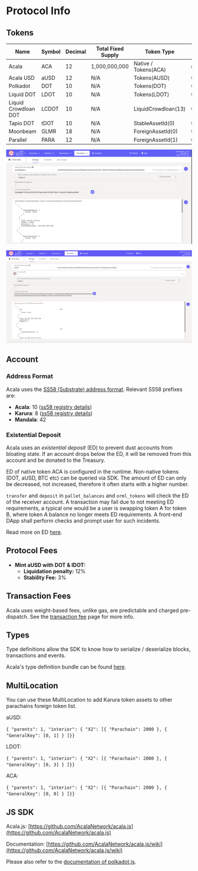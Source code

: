 # Protocol Info

## Tokens

| Name                 | Symbol | Decimal | Total Fixed Supply | Token Type           | Check Balance     | Total issuance         |
| -------------------- | ------ | ------- | ------------------ | -------------------- | ----------------- | ---------------------- |
| Acala                | ACA    | 12      | 1,000,000,000      | Native / Tokens(ACA) | `system.account`  |                        |
| Acala USD            | aUSD   | 12      | N/A                | Tokens(AUSD)         | `tokens.accounts` | `tokens.totalIssuance` |
| Polkadot             | DOT    | 10      | N/A                | Tokens(DOT)          | `tokens.accounts` | `tokens.totalIssuance` |
| Liquid DOT           | LDOT   | 10      | N/A                | Tokens(LDOT)         | `tokens.accounts` | `tokens.totalIssuance` |
| Liquid Crowdloan DOT | LCDOT  | 10      | N/A                |  LiquidCrowdloan(13) | `tokens.accounts` | `tokens.totalIssuance` |
| Tapio DOT            | tDOT   | 10      | N/A                | StableAssetId(0)     | `tokens.accounts` | `tokens.totalIssuance` |
| Moonbeam             | GLMR   | 18      | N/A                | ForeignAssetId(0)    | `tokens.accounts` | `tokens.totalIssuance` |
| Parallel             | PARA   | 12      | N/A                | ForeignAssetId(1)    | `tokens.accounts` | `tokens.totalIssuance` |

![](asset-registry-query.png)

![](<../../../.gitbook/assets/Screen Shot 2022-02-15 at 3.22.19 PM.png>)

## Account

### Address Format

Acala uses the [SS58 (Substrate) address format](https://github.com/paritytech/substrate/wiki/External-Address-Format-\(SS58\)). Relevant SS58 prefixes are:

* **Acala**: 10 ([ss58 registry details](https://github.com/paritytech/substrate/blob/df4a58833a650cf37fc97764bf6c9314435e3cb2/ss58-registry.json#L103-L111))
* **Karura**: 8 ([ss58 registry details](https://github.com/paritytech/substrate/blob/df4a58833a650cf37fc97764bf6c9314435e3cb2/ss58-registry.json#L85-L92))
* **Mandala**: 42

### Existential Deposit

Acala uses an _existential deposit_ (ED) to prevent dust accounts from bloating state. If an account drops below the ED, it will be removed from this account and be donated to the Treasury.

ED of native token ACA is configured in the runtime. Non-native tokens (DOT, aUSD, BTC etc) can be queried via SDK. The amount of ED can only be decreased, not increased, therefore it often starts with a higher number.

`transfer` and `deposit` in `pallet_balances` and `orml_tokens` will check the ED of the receiver account. A transaction may fail due to not meeting ED requirements, a typical one would be a user is swapping token A for token B, where token A balance no longer meets ED requirements. A front-end DApp shall perform checks and prompt user for such incidents.

Read more on ED [here](../../../acala/get-started/acala-account/#existential-deposit).

## Protocol Fees

* **Mint aUSD with DOT & lDOT:**
  * **Liquidation penalty:** 12%
  * **Stability Fee:** 3%

## Transaction Fees

Acala uses weight-based fees, unlike gas, are predictable and charged pre-dispatch. See the [transaction fee](https://wiki.acala.network/karura/get-started/transaction-fees) page for more info.

## Types

Type definitions allow the SDK to know how to serialize / deserialize blocks, transactions and events.

Acala's type definition bundle can be found [here](https://unpkg.com/browse/@acala-network/type-definitions@latest/json/typesBundle.json).

## MultiLocation

You can use these MultiLocation to add Karura token assets to other parachains foreign token list.

aUSD:

`{ "parents": 1, "interior": { "X2": [{ "Parachain": 2000 }, { "GeneralKey": [0, 1] } ]}}`

LDOT:

`{ "parents": 1, "interior": { "X2": [{ "Parachain": 2000 }, { "GeneralKey": [0, 3] } ]}}`&#x20;

ACA:

`{ "parents": 1, "interior": { "X2": [{ "Parachain": 2000 }, { "GeneralKey": [0, 0] } ]}}`

## JS SDK

Acala.js: [https://github.com/AcalaNetwork/acala.js](https://github.com/AcalaNetwork/acala.js)

Documentation: [https://github.com/AcalaNetwork/acala.js/wiki](https://github.com/AcalaNetwork/acala.js/wiki)

Please also refer to the [documentation of polkadot.js](https://polkadot.js.org/docs/api/).
